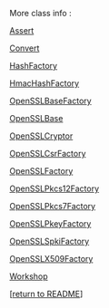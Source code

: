 More class info : 

[Assert](Assert.md)

[Convert](Convert.md)

[HashFactory](HashFactory.md)

[HmacHashFactory](HmacHashFactory.md)

[OpenSSLBaseFactory](OpenSSLBaseFactory.md)

[OpenSSLBase](OpenSSLBase.md)

[OpenSSLCryptor](OpenSSLCryptor.md)

[OpenSSLCsrFactory](OpenSSLCsrFactory.md)

[OpenSSLFactory](OpenSSLFactory.md)

[OpenSSLPkcs12Factory](OpenSSLPkcs12Factory.md)

[OpenSSLPkcs7Factory](OpenSSLPkcs7Factory.md)

[OpenSSLPkeyFactory](OpenSSLPkeyFactory.md)

[OpenSSLSpkiFactory](OpenSSLSpkiFactory.md)

[OpenSSLX509Factory](OpenSSLX509Factory.md)

[Workshop](Workshop.md)

[[return to README](../README.md)]
